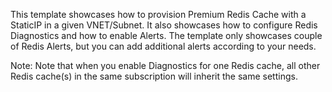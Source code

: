 This template showcases how to provision Premium Redis Cache with a StaticIP in a given VNET/Subnet. It also showcases how to configure Redis Diagnostics and how to enable Alerts. The template only showcases couple of Redis Alerts, but you can add additional alerts according to your needs.

Note: Note that when you enable Diagnostics for one Redis cache, all other Redis cache(s) in the same subscription will inherit the same settings.

